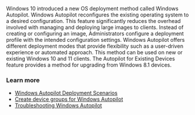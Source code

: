 Windows 10 introduced a new OS deployment method called Windows Autopilot. Windows Autopilot reconfigures the existing operating system to a desired configuration. This feature significantly reduces the overhead involved with managing and deploying large images to clients. Instead of creating or configuring an image, Administrators configure a deployment profile with the intended configuration settings. Windows Autopilot offers different deployment modes that provide flexibility such as a user-driven experience or automated approach. This method can be used on new or existing Windows 10 and 11 clients. The Autopilot for Existing Devices feature provides a method for upgrading from Windows 8.1 devices.

### Learn more

 -  [Windows Autopilot Deployment Scenarios](/mem/autopilot/user-driven)
 -  [Create device groups for Windows Autopilot](/mem/autopilot/enrollment-autopilot)
 -  [Troubleshooting Windows Autopilot](/mem/autopilot/troubleshooting)
